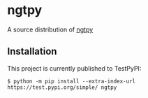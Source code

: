 # ngtpy
A source distribution of [ngtpy](https://github.com/yahoojapan/NGT/tree/master/python)

## Installation
This project is currently published to TestPyPI:
```
$ python -m pip install --extra-index-url https://test.pypi.org/simple/ ngtpy
```

